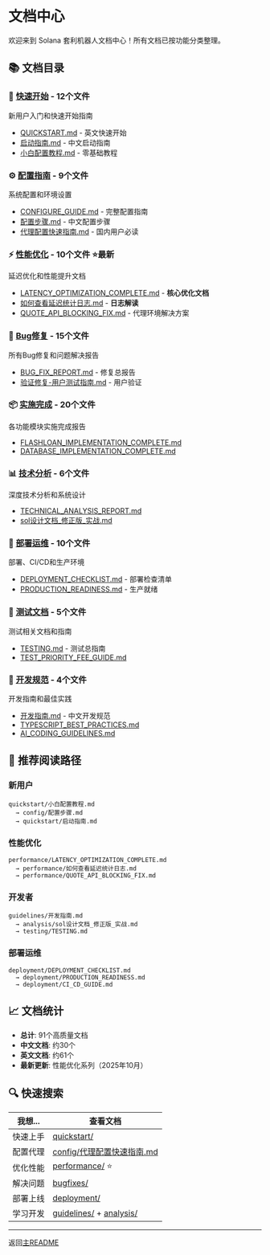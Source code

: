 # 文档中心

欢迎来到 Solana 套利机器人文档中心！所有文档已按功能分类整理。

## 📚 文档目录

### 🚀 [快速开始](quickstart/) - 12个文件
新用户入门和快速开始指南
- [QUICKSTART.md](quickstart/QUICKSTART.md) - 英文快速开始
- [启动指南.md](quickstart/启动指南.md) - 中文启动指南  
- [小白配置教程.md](quickstart/小白配置教程.md) - 零基础教程

### ⚙️ [配置指南](config/) - 9个文件
系统配置和环境设置
- [CONFIGURE_GUIDE.md](config/CONFIGURE_GUIDE.md) - 完整配置指南
- [配置步骤.md](config/配置步骤.md) - 中文配置步骤
- [代理配置快速指南.md](config/代理配置快速指南.md) - 国内用户必读

### ⚡ [性能优化](performance/) - 10个文件 ⭐最新
延迟优化和性能提升文档
- [LATENCY_OPTIMIZATION_COMPLETE.md](performance/LATENCY_OPTIMIZATION_COMPLETE.md) - **核心优化文档**
- [如何查看延迟统计日志.md](performance/如何查看延迟统计日志.md) - **日志解读**
- [QUOTE_API_BLOCKING_FIX.md](performance/QUOTE_API_BLOCKING_FIX.md) - 代理环境解决方案

### 🔧 [Bug修复](bugfixes/) - 15个文件
所有Bug修复和问题解决报告
- [BUG_FIX_REPORT.md](bugfixes/BUG_FIX_REPORT.md) - 修复总报告
- [验证修复-用户测试指南.md](bugfixes/验证修复-用户测试指南.md) - 用户验证

### 📦 [实施完成](implementation/) - 20个文件
各功能模块实施完成报告
- [FLASHLOAN_IMPLEMENTATION_COMPLETE.md](implementation/FLASHLOAN_IMPLEMENTATION_COMPLETE.md)
- [DATABASE_IMPLEMENTATION_COMPLETE.md](implementation/DATABASE_IMPLEMENTATION_COMPLETE.md)

### 📊 [技术分析](analysis/) - 6个文件
深度技术分析和系统设计
- [TECHNICAL_ANALYSIS_REPORT.md](analysis/TECHNICAL_ANALYSIS_REPORT.md)
- [sol设计文档_修正版_实战.md](analysis/sol设计文档_修正版_实战.md)

### 🚢 [部署运维](deployment/) - 10个文件
部署、CI/CD和生产环境
- [DEPLOYMENT_CHECKLIST.md](deployment/DEPLOYMENT_CHECKLIST.md) - 部署检查清单
- [PRODUCTION_READINESS.md](deployment/PRODUCTION_READINESS.md) - 生产就绪

### 🧪 [测试文档](testing/) - 5个文件
测试相关文档和指南
- [TESTING.md](testing/TESTING.md) - 测试总指南
- [TEST_PRIORITY_FEE_GUIDE.md](testing/TEST_PRIORITY_FEE_GUIDE.md)

### 📖 [开发规范](guidelines/) - 4个文件
开发指南和最佳实践
- [开发指南.md](guidelines/开发指南.md) - 中文开发规范
- [TYPESCRIPT_BEST_PRACTICES.md](guidelines/TYPESCRIPT_BEST_PRACTICES.md)
- [AI_CODING_GUIDELINES.md](guidelines/AI_CODING_GUIDELINES.md)

## 🎯 推荐阅读路径

### 新用户
```
quickstart/小白配置教程.md 
  → config/配置步骤.md 
  → quickstart/启动指南.md
```

### 性能优化
```
performance/LATENCY_OPTIMIZATION_COMPLETE.md 
  → performance/如何查看延迟统计日志.md
  → performance/QUOTE_API_BLOCKING_FIX.md
```

### 开发者
```
guidelines/开发指南.md 
  → analysis/sol设计文档_修正版_实战.md
  → testing/TESTING.md
```

### 部署运维
```
deployment/DEPLOYMENT_CHECKLIST.md 
  → deployment/PRODUCTION_READINESS.md
  → deployment/CI_CD_GUIDE.md
```

## 📈 文档统计

- **总计**: 91个高质量文档
- **中文文档**: 约30个
- **英文文档**: 约61个
- **最新更新**: 性能优化系列（2025年10月）

## 🔍 快速搜索

| 我想... | 查看文档 |
|--------|---------|
| 快速上手 | [quickstart/](quickstart/) |
| 配置代理 | [config/代理配置快速指南.md](config/代理配置快速指南.md) |
| 优化性能 | [performance/](performance/) ⭐ |
| 解决问题 | [bugfixes/](bugfixes/) |
| 部署上线 | [deployment/](deployment/) |
| 学习开发 | [guidelines/](guidelines/) + [analysis/](analysis/) |

---

返回[主README](../README.md)

